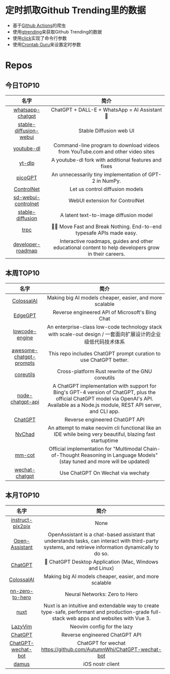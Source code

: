 # 定时抓取Github Trending里的数据
* 基于[Github Actions](https://docs.github.com/en/actions)的爬虫
* 使用[gtrending](https://github.com/hedythedev/gtrending)来获取Github Trending的数据
* 使用[click](https://github.com/pallets/click)实现了命令行参数
* 使用[Crontab Guru](https://crontab.guru/)来设置定时参数

# Repos
## 今日TOP10 
<!-- START OF DAILY_TOP10_REPOS -->
| 名字 | 简介 |
| :----: | :----: |
| [whatsapp-chatgpt](https://github.com/askrella/whatsapp-chatgpt) | ChatGPT + DALL-E + WhatsApp = AI Assistant 🚀 |
| [stable-diffusion-webui](https://github.com/AUTOMATIC1111/stable-diffusion-webui) | Stable Diffusion web UI |
| [youtube-dl](https://github.com/ytdl-org/youtube-dl) | Command-line program to download videos from YouTube.com and other video sites |
| [yt-dlp](https://github.com/yt-dlp/yt-dlp) | A youtube-dl fork with additional features and fixes |
| [picoGPT](https://github.com/jaymody/picoGPT) | An unnecessarily tiny implementation of GPT-2 in NumPy. |
| [ControlNet](https://github.com/lllyasviel/ControlNet) | Let us control diffusion models |
| [sd-webui-controlnet](https://github.com/Mikubill/sd-webui-controlnet) | WebUI extension for ControlNet |
| [stable-diffusion](https://github.com/CompVis/stable-diffusion) | A latent text-to-image diffusion model |
| [trpc](https://github.com/trpc/trpc) | 🧙‍♀️ Move Fast and Break Nothing. End-to-end typesafe APIs made easy. |
| [developer-roadmap](https://github.com/kamranahmedse/developer-roadmap) | Interactive roadmaps, guides and other educational content to help developers grow in their careers. |
<!-- END OF DAILY_TOP10_REPOS -->

## 本周TOP10
<!-- START OF WEEKLY_TOP10_REPOS -->
| 名字 | 简介 |
| :----: | :----: |
| [ColossalAI](https://github.com/hpcaitech/ColossalAI) | Making big AI models cheaper, easier, and more scalable |
| [EdgeGPT](https://github.com/acheong08/EdgeGPT) | Reverse engineered API of Microsoft's Bing Chat |
| [lowcode-engine](https://github.com/alibaba/lowcode-engine) | An enterprise-class low-code technology stack with scale-out design / 一套面向扩展设计的企业级低代码技术体系 |
| [awesome-chatgpt-prompts](https://github.com/f/awesome-chatgpt-prompts) | This repo includes ChatGPT prompt curation to use ChatGPT better. |
| [coreutils](https://github.com/uutils/coreutils) | Cross-platform Rust rewrite of the GNU coreutils |
| [node-chatgpt-api](https://github.com/waylaidwanderer/node-chatgpt-api) | A ChatGPT implementation with support for Bing's GPT-4 version of ChatGPT, plus the official ChatGPT model via OpenAI's API. Available as a Node.js module, REST API server, and CLI app. |
| [ChatGPT](https://github.com/acheong08/ChatGPT) | Reverse engineered ChatGPT API |
| [NvChad](https://github.com/NvChad/NvChad) | An attempt to make neovim cli functional like an IDE while being very beautiful, blazing fast startuptime |
| [mm-cot](https://github.com/amazon-science/mm-cot) | Official implementation for "Multimodal Chain-of-Thought Reasoning in Language Models" (stay tuned and more will be updated) |
| [wechat-chatgpt](https://github.com/fuergaosi233/wechat-chatgpt) | Use ChatGPT On Wechat via wechaty |
<!-- END OF WEEKLY_TOP10_REPOS -->

## 本月TOP10
<!-- START OF MONTHLY_TOP10_REPOS -->
| 名字 | 简介 |
| :----: | :----: |
| [instruct-pix2pix](https://github.com/timothybrooks/instruct-pix2pix) | None |
| [Open-Assistant](https://github.com/LAION-AI/Open-Assistant) | OpenAssistant is a chat-based assistant that understands tasks, can interact with third-party systems, and retrieve information dynamically to do so. |
| [ChatGPT](https://github.com/lencx/ChatGPT) | 🔮 ChatGPT Desktop Application (Mac, Windows and Linux) |
| [ColossalAI](https://github.com/hpcaitech/ColossalAI) | Making big AI models cheaper, easier, and more scalable |
| [nn-zero-to-hero](https://github.com/karpathy/nn-zero-to-hero) | Neural Networks: Zero to Hero |
| [nuxt](https://github.com/nuxt/nuxt) | Nuxt is an intuitive and extendable way to create type-safe, performant and production-grade full-stack web apps and websites with Vue 3. |
| [LazyVim](https://github.com/LazyVim/LazyVim) | Neovim config for the lazy |
| [ChatGPT](https://github.com/acheong08/ChatGPT) | Reverse engineered ChatGPT API |
| [ChatGPT-wechat-bot](https://github.com/AutumnWhj/ChatGPT-wechat-bot) | ChatGPT for wechat https://github.com/AutumnWhj/ChatGPT-wechat-bot |
| [damus](https://github.com/damus-io/damus) | iOS nostr client |
<!-- END OF MONTHLY_TOP10_REPOS -->
